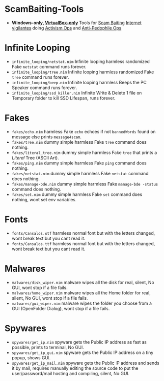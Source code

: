 # ScamBaiting-Tools

- **Windows-only, [VirtualBox-only](https://www.virtualbox.org)** Tools for
[Scam Baiting](https://wikipedia.org/wiki/Scam_baiting)
[Internet vigilantes](https://wikipedia.org/wiki/Internet_vigilantism#Scam_baiting) doing
[Activism Ops](https://en.wikipedia.org/wiki/Internet_vigilantism#Other_political_activism)
and
[Anti-Pedophile Ops](https://en.wikipedia.org/wiki/Internet_vigilantism#Anti-pedophile_(statutory_rape)_Internet_vigilantism)


# Infinite Looping

- `infinite_looping/netstat.nim` Infinite looping harmless randomized Fake `netstat` command runs forever.
- `infinite_looping/tree.nim` Infinite looping harmless randomized Fake `tree` command runs forever.
- `infinite_looping/beep.nim` Infinite looping harmless Beeps the PC Speaker command runs forever.
- `infinite_looping/ssd_killer.nim` Infinite Write & Delete 1 file on Temporary folder to kill SSD Lifespan, runs forever.


# Fakes

- `fakes/echo.nim` harmless Fake `echo` echoes if not `bannedWords` found on message else prints `message4scam`.
- `fakes/tree.nim` dummy simple harmless Fake `tree` command does nothing.
- `fakes/literal_tree.nim` dummy simple harmless Fake `tree` that prints a *Literal* Tree (ASCII Art).
- `fakes/ping.nim` dummy simple harmless Fake `ping` command does nothing.
- `fakes/netstat.nim` dummy simple harmless Fake `netstat` command does nothing.
- `fakes/manage-bde.nim` dummy simple harmless Fake `manage-bde -status` command does nothing.
- `fakes/set.nim` dummy simple harmless Fake `set` command does nothing, wont set env variables.


# Fonts

- `fonts/Cansalos.otf` harmless normal font but with the letters changed, wont break text but you cant read it.
- `fonts/Cansalos.ttf` harmless normal font but with the letters changed, wont break text but you cant read it.


# Malwares

- `malwares/disk_wiper.nim` malware wipes all the disk for real, silent, No GUI, wont stop if a file fails.
- `malwares/home_wiper.nim` malware wipes all the Home folder for real, silent, No GUI, wont stop if a file fails.
- `malwares/gui_wiper.nim` malware wipes the folder you choose from a GUI (OpenFolder Dialog), wont stop if a file fails.


# Spywares

- `spywares/get_ip.nim` spyware gets the Public IP address as fast as possible, prints to terminal, No GUI.
- `spywares/get_ip_gui.nim` spyware gets the Public IP address on a tiny popup, shows GUI.
- `spywares/get_ip_mail.nim` spyware gets the Public IP address and sends it by mail,
requires manually editing the source code to put the user/password/mail hosting and compiling,
silent, No GUI.


<!--
  fake syskey
  fake cmd
  virus programs
  time wasters
  fake run box
  fake notepad
  fake password prompts
  fake driver scanners
  fake virus scanner
  scammer scanners
-->
